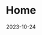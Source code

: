 ---
title: 'Home'
date: 2023-10-24
type: landing
sections:
  - block: resume-biography
    content:
      username: admin
    design:
      spacing:
        padding: [0, 0, 0, 0]
    biography:
      style: 'text-align: justify; font-size: 0.8em;'  # Закрытая кавычка!

  - block: collection
    content:
      filters:
        folders: [blog]
      title: "Последние записи блога"
      count: 5
      sort_by: 'Date'
      sort_ascending: false
    design:
      spacing:
        padding: ['3rem', 0, '6rem', 0]
      view: list
      columns: '1'
---